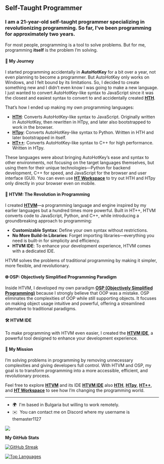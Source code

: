**Self-Taught Programmer**
------------------

### I am a 21-year-old self-taught programmer specializing in revolutionizing programming. So far, I've been programming for approximately **two years**.

For most people, programming is a tool to solve problems. But for me, programming **itself** is the problem I’m solving.  

#### 🌟 My Journey  
I started programming accidentally in **AutoHotKey** for a bit over a year, not even planning to become a programmer. But AutoHotKey only works on Windows, and I felt bound by its limitations. So, I decided to create something new and I didn’t even know I was going to make a new language. I just wanted to convert AutoHotKey-like syntax to JavaScript since it was the closest and easiest syntax to convert to and accidentally created **[HTH](https://github.com/TheMaster1127/HTH)**. 


That’s how I ended up making my own programming languages:  
- **[HTH](https://github.com/TheMaster1127/HTH)**: Converts AutoHotKey-like syntax to JavaScript. Originally written in AutoHotKey, then rewritten in HTpy, and later also bootstrapped to work in the browser.  
- **[HTpy](https://github.com/TheMaster1127/HTpy)**: Converts AutoHotKey-like syntax to Python. Written in HTH and later bootstrapped in itself.  
- **[HT++](https://github.com/TheMaster1127/HT-plus-plus)**: Converts AutoHotKey-like syntax to C++ for high performance. Written in HTpy.  

These languages were about bringing AutoHotKey’s ease and syntax to other environments, not focusing on the target languages themselves, but using them for their unique technologies—Python for backend development, C++ for speed, and JavaScript for the browser and user interface (GUI). You can even use **[HT Workspace](https://github.com/TheMaster1127/HT-Workspace)** to try out HTH and HTpy only directly in your browser even on mobile.  

#### 🚀 HTVM: The Revolution in Programming  
I created **[HTVM](https://github.com/TheMaster1127/HTVM)**—a programming language and engine inspired by my earlier languages but a hundred times more powerful. Built in HT++, HTVM converts code to JavaScript, Python, and C++, while introducing a groundbreaking approach to programming:  
- **Customizable Syntax**: Define your own syntax without restrictions.  
- **No More Build-In Libraries**: Forget importing libraries—everything you need is built-in for simplicity and efficiency.  
- **HTVM IDE**: To enhance your development experience, HTVM comes with a dedicated IDE.

HTVM solves the problems of traditional programming by making it simpler, more flexible, and revolutionary.  

#### 🌐 OSP: Objectively Simplified Programming Paradigm
Inside HTVM, I developed my own paradigm **[OSP (Objectively Simplified Programming)](https://github.com/TheMaster1127/HTVM/blob/main/DOCUMENTATION.md#osp-objectively-simplified-programming-paradigm)** because I strongly believe that OOP was a mistake. OSP eliminates the complexities of OOP while still supporting objects. It focuses on making object usage intuitive and powerful, offering a streamlined alternative to traditional paradigms.  

#### 🛠️ HTVM IDE  
To make programming with HTVM even easier, I created the **[HTVM IDE](https://github.com/TheMaster1127/HTVM/blob/main/README.md#%EF%B8%8F-htvm-ide)**, a powerful tool designed to enhance your development experience.  

#### 🚀 My Mission  
I’m solving problems in programming by removing unnecessary complexities and giving developers full control. With HTVM and OSP, my goal is to transform programming into a more accessible, efficient, and revolutionary process.  

Feel free to explore **[HTVM](https://github.com/TheMaster1127/HTVM)** and its IDE **[HTVM IDE](https://github.com/TheMaster1127/HTVM/blob/main/README.md#htvm-ide)** also **[HTH](https://github.com/TheMaster1127/HTH)**, **[HTpy](https://github.com/TheMaster1127/HTpy)**, **[HT++](https://github.com/TheMaster1127/HT-plus-plus)**, and **[HT Workspace](https://github.com/TheMaster1127/HT-Workspace)** to see how I’m changing the programming world.  

---

* 🌍  I'm based in Bulgaria but willing to work remotely.
* ✉️  You can contact me on Discord where my username is themaster1127

<a href="https://www.github.com/TheMaster1127" target="_blank" rel="noreferrer"><img
src="https://img.shields.io/github/followers/TheMaster1127?logo=github&style=for-the-badge&color=3382ed&labelColor=000000" /></a>

<b>My GitHub Stats</b>

[![GitHub Streak](https://streak-stats.demolab.com/?user=TheMaster1127&theme=dark)](https://git.io/streak-stats)

<a href="https://github.com/TheMaster1127" align="left"><img src="https://github-readme-stats.vercel.app/api/top-langs/?username=TheMaster1127&langs_count=10&title_color=FFA500&text_color=ffffff&icon_color=FFA500&bg_color=1A1B27&hide_border=true&locale=en&custom_title=Top%20Languages" alt="Top Languages" /></a>
